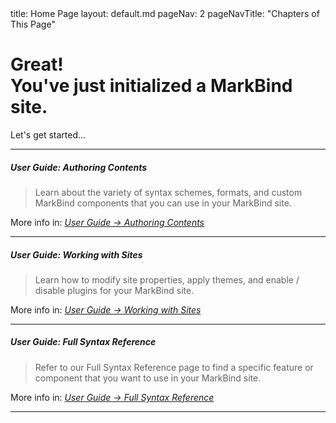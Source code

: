 <frontmatter>
  title: Home Page
  layout: default.md
  pageNav: 2
  pageNavTitle: "Chapters of This Page"
</frontmatter>

<br>

<div class="bg-primary text-white py-5 mb-4">
  <div class="container">
    <h1 class="display-4 no-index">Great!<br>You've just initialized a MarkBind site.</h1>
    <p class="lead">Let's get started...</p>
  </div>
</div>

<hr>

##### **User Guide: Authoring Contents**

<blockquote>

Learn about the variety of syntax schemes, formats, and custom MarkBind components that you can use in your MarkBind site.

</blockquote>

<span class="indented">More info in: _<a href="https://markbind.org/userGuide/authoringContents.html" target="_blank">User Guide → Authoring Contents</a>_</span>

<hr>

##### **User Guide: Working with Sites**

<blockquote>

Learn how to modify site properties, apply themes, and enable / disable plugins for your MarkBind site.

</blockquote>

<span class="indented">More info in: _<a href="https://markbind.org/userGuide/authoringContents.html" target="_blank">User Guide → Working with Sites</a>_</span>

<hr>

##### **User Guide: Full Syntax Reference**

<blockquote>

Refer to our Full Syntax Reference page to find a specific feature or component that you want to use in your MarkBind site.

</blockquote>

<span class="indented">More info in: _<a href="https://markbind.org/userGuide/fullSyntaxReference.html" target="_blank">User Guide → Full Syntax Reference</a>_</span>

<hr>
